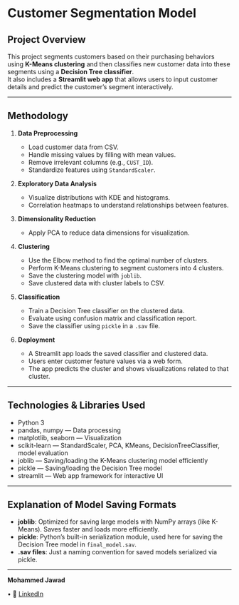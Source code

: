 # Customer Segmentation Model

## Project Overview
This project segments customers based on their purchasing behaviors using **K-Means clustering** and then classifies new customer data into these segments using a **Decision Tree classifier**.  
It also includes a **Streamlit web app** that allows users to input customer details and predict the customer’s segment interactively.

---

## Methodology

1. **Data Preprocessing**
   - Load customer data from CSV.
   - Handle missing values by filling with mean values.
   - Remove irrelevant columns (e.g., `CUST_ID`).
   - Standardize features using `StandardScaler`.

2. **Exploratory Data Analysis**
   - Visualize distributions with KDE and histograms.
   - Correlation heatmaps to understand relationships between features.

3. **Dimensionality Reduction**
   - Apply PCA to reduce data dimensions for visualization.

4. **Clustering**
   - Use the Elbow method to find the optimal number of clusters.
   - Perform K-Means clustering to segment customers into 4 clusters.
   - Save the clustering model with `joblib`.
   - Save clustered data with cluster labels to CSV.

5. **Classification**
   - Train a Decision Tree classifier on the clustered data.
   - Evaluate using confusion matrix and classification report.
   - Save the classifier using `pickle` in a `.sav` file.

6. **Deployment**
   - A Streamlit app loads the saved classifier and clustered data.
   - Users enter customer feature values via a web form.
   - The app predicts the cluster and shows visualizations related to that cluster.

---

## Technologies & Libraries Used

- Python 3  
- pandas, numpy — Data processing  
- matplotlib, seaborn — Visualization  
- scikit-learn — StandardScaler, PCA, KMeans, DecisionTreeClassifier, model evaluation  
- joblib — Saving/loading the K-Means clustering model efficiently  
- pickle — Saving/loading the Decision Tree model  
- streamlit — Web app framework for interactive UI  

---

## Explanation of Model Saving Formats

- **joblib**: Optimized for saving large models with NumPy arrays (like K-Means). Saves faster and loads more efficiently.  
- **pickle**: Python’s built-in serialization module, used here for saving the Decision Tree model in `final_model.sav`.  
- **.sav files**: Just a naming convention for saved models serialized via pickle.

---

**Mohammed Jawad**  
  
• 📎 [LinkedIn](https://www.linkedin.com/in/a-m-jawad/)  

